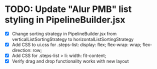 # TODO: Update "Alur PMB" list styling in PipelineBuilder.jsx

- [x] Change sorting strategy in PipelineBuilder.jsx from verticalListSortingStrategy to horizontalListSortingStrategy
- [x] Add CSS to ui.css for .steps-list: display: flex; flex-wrap: wrap; flex-direction: row;
- [x] Add CSS for .steps-list > li: width: fit-content;
- [x] Verify drag and drop functionality works with new layout
